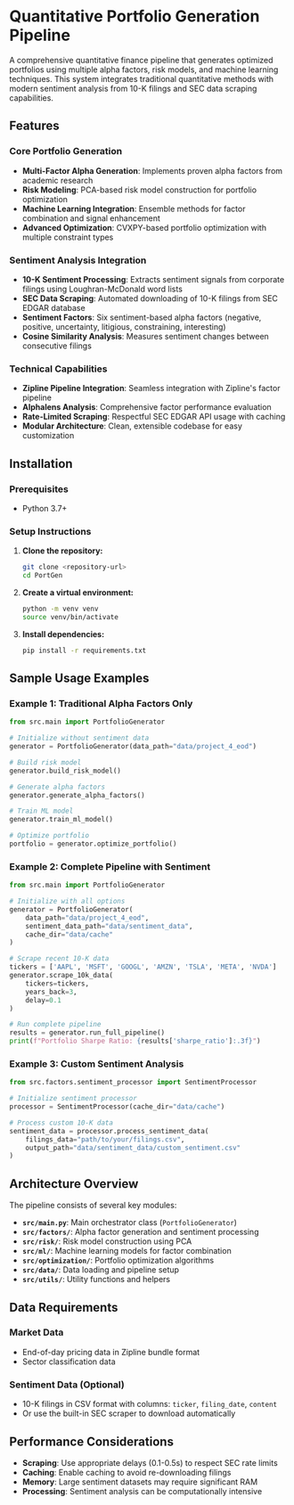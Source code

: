 # Quantitative Portfolio Generation Pipeline

A comprehensive quantitative finance pipeline that generates optimized portfolios using multiple alpha factors, risk models, and machine learning techniques. This system integrates traditional quantitative methods with modern sentiment analysis from 10-K filings and SEC data scraping capabilities.

## Features

### Core Portfolio Generation
- **Multi-Factor Alpha Generation**: Implements proven alpha factors from academic research
- **Risk Modeling**: PCA-based risk model construction for portfolio optimization
- **Machine Learning Integration**: Ensemble methods for factor combination and signal enhancement
- **Advanced Optimization**: CVXPY-based portfolio optimization with multiple constraint types

### Sentiment Analysis Integration
- **10-K Sentiment Processing**: Extracts sentiment signals from corporate filings using Loughran-McDonald word lists
- **SEC Data Scraping**: Automated downloading of 10-K filings from SEC EDGAR database
- **Sentiment Factors**: Six sentiment-based alpha factors (negative, positive, uncertainty, litigious, constraining, interesting)
- **Cosine Similarity Analysis**: Measures sentiment changes between consecutive filings

### Technical Capabilities
- **Zipline Pipeline Integration**: Seamless integration with Zipline's factor pipeline
- **Alphalens Analysis**: Comprehensive factor performance evaluation
- **Rate-Limited Scraping**: Respectful SEC EDGAR API usage with caching
- **Modular Architecture**: Clean, extensible codebase for easy customization

## Installation

### Prerequisites
- Python 3.7+

### Setup Instructions

1. **Clone the repository:**
   ```bash
   git clone <repository-url>
   cd PortGen
   ```

2. **Create a virtual environment:**
   ```bash
   python -m venv venv
   source venv/bin/activate 
   ```

3. **Install dependencies:**
   ```bash
   pip install -r requirements.txt
   ```

## Sample Usage Examples

### Example 1: Traditional Alpha Factors Only

```python
from src.main import PortfolioGenerator

# Initialize without sentiment data
generator = PortfolioGenerator(data_path="data/project_4_eod")

# Build risk model
generator.build_risk_model()

# Generate alpha factors
generator.generate_alpha_factors()

# Train ML model
generator.train_ml_model()

# Optimize portfolio
portfolio = generator.optimize_portfolio()
```

### Example 2: Complete Pipeline with Sentiment

```python
from src.main import PortfolioGenerator

# Initialize with all options
generator = PortfolioGenerator(
    data_path="data/project_4_eod",
    sentiment_data_path="data/sentiment_data",
    cache_dir="data/cache"
)

# Scrape recent 10-K data
tickers = ['AAPL', 'MSFT', 'GOOGL', 'AMZN', 'TSLA', 'META', 'NVDA']
generator.scrape_10k_data(
    tickers=tickers,
    years_back=3,
    delay=0.1
)

# Run complete pipeline
results = generator.run_full_pipeline()
print(f"Portfolio Sharpe Ratio: {results['sharpe_ratio']:.3f}")
```

### Example 3: Custom Sentiment Analysis

```python
from src.factors.sentiment_processor import SentimentProcessor

# Initialize sentiment processor
processor = SentimentProcessor(cache_dir="data/cache")

# Process custom 10-K data
sentiment_data = processor.process_sentiment_data(
    filings_data="path/to/your/filings.csv",
    output_path="data/sentiment_data/custom_sentiment.csv"
)
```

## Architecture Overview

The pipeline consists of several key modules:

- **`src/main.py`**: Main orchestrator class (`PortfolioGenerator`)
- **`src/factors/`**: Alpha factor generation and sentiment processing
- **`src/risk/`**: Risk model construction using PCA
- **`src/ml/`**: Machine learning models for factor combination
- **`src/optimization/`**: Portfolio optimization algorithms
- **`src/data/`**: Data loading and pipeline setup
- **`src/utils/`**: Utility functions and helpers

## Data Requirements

### Market Data
- End-of-day pricing data in Zipline bundle format
- Sector classification data

### Sentiment Data (Optional)
- 10-K filings in CSV format with columns: `ticker`, `filing_date`, `content`
- Or use the built-in SEC scraper to download automatically

## Performance Considerations

- **Scraping**: Use appropriate delays (0.1-0.5s) to respect SEC rate limits
- **Caching**: Enable caching to avoid re-downloading filings
- **Memory**: Large sentiment datasets may require significant RAM
- **Processing**: Sentiment analysis can be computationally intensive

